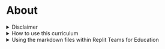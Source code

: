 # About

<details>

<summary>Disclaimer</summary>

Please find the original github repository here: [link](https://github.com/TEALSK12/2nd-semester-introduction-to-computer-science).

I do not claim ownership or original authorship of this curriculum.

The original GitBook has been deprecated after the 2019-2020 school year. The original curriculum was intended for use by Microsoft TEALS in classrooms teaching Intro to Computer Science in a year long format. This document only utilizes the second semester.

Additionally, this curriculum is licensed under the [Creative Commons Attribution Non-Commercial Share-alike License](https://creativecommons.org/licenses/by-nc-sa/4.0/), which means you may share and adapt this material for non-commercial uses as long as you attribute its original source, and retain these same licensing terms.

</details>

<details>

<summary>How to use this curriculum</summary>

If you are here, these are the things that are assumed to have been completed:

* You are a teacher who is willing to work out and develop the solutions on your own
* Your students have access to a **non-tablet** computer (PC or Mac, it doesn't matter)
* You are using Replit Teams for Education
* Everyone has internet access

What is provided:

* `instructions.md`: Lesson notes, available to students as a completed file and only editable by the instructor
* `main.py`: What the students see when they open up their `main.py` or project in Teams
* If additional notes are needed for the instructor, they will be provided on the individual lesson's page.

All markdown is available via GitHub Repository [here](https://github.com/elykittytee/learn-python).

_I will not post or share personally created answer keys, starter code, or code solutions publicly or share them with those who request. It is the instructor's responsibility to adapt and practice the examples for usage in their classrooms._

</details>

<details>

<summary>Using the markdown files within Replit Teams for Education</summary>

When creating a new project, include the `assets` folder in the lesson. The file manager will expand to include `assets` for the instructor and open the folder where you can place these files. Pay attention to the file tree. _Students cannot see the contents of the `assets` folder, so it is imperative to preview the lesson as a student prior to administering the lesson_.



</details>



